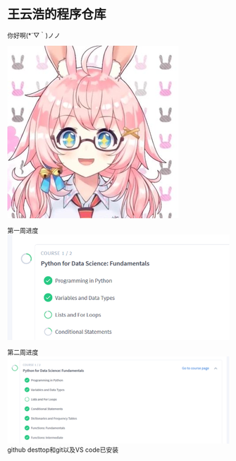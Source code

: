 
# 王云浩的程序仓库


你好啊(*´▽｀)ノノ

![](https://github.com/ophwsjtu18/ohw19f/blob/master/student/ayana_nana%20gachi/QQ%E5%9B%BE%E7%89%8720191009134051.jpg)

第一周进度
![](https://github.com/ophwsjtu18/ohw19f/blob/master/student/ayana_nana%20gachi/QQ%E6%88%AA%E5%9B%BE20191016175844.png)

第二周进度
![](https://github.com/ophwsjtu18/ohw19f/blob/master/student/ayana_nana%20gachi/QQ%E6%88%AA%E5%9B%BE20191023175639.png)
github desttop和git以及VS code已安装
